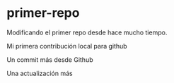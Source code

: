 # primer-repo

Modificando el primer repo desde hace mucho tiempo.

Mi primera contribución local para github

Un commit más desde Github

Una actualización más
